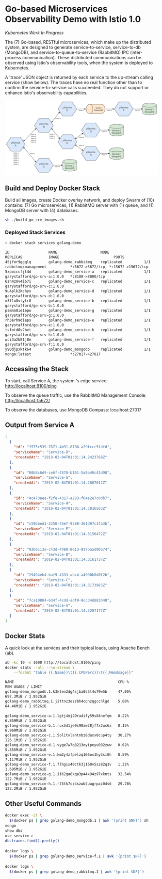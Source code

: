 # Go-based Microservices Observability Demo with Istio 1.0

_Kubernetes Work In Progress_

The (7) Go-based, RESTful microservices, which make up the distributed system, are designed to generate service-to-service, service-to-db (MongoDB), and service-to-queue-to-service (RabbitMQ) IPC (inter-process communication). These distributed communications can be observed using Istio's observability tools, when the system is deployed to Kubernetes.

A 'trace' JSON object is returned by each service to the up-stream calling service (show below). The traces have no real function other than to confirm the service-to-service calls succeeded. They do not support or enhance Istio's observability capabilities.

![Architecture Diagram](architecture_diagram_v2.png)

## Build and Deploy Docker Stack

Build all images, create Docker overlay network, and deploy Swarm of (10) contains: (7) Go microservices, (1) RabbitMQ server with (1) queue, and (1) MongoDB server with (4) databases.

```bash
sh ./build_go_srv_images.sh
```

### Deployed Stack Services

```bash
> docker stack services golang-demo
```

```text
ID                  NAME                    MODE                REPLICAS            IMAGE                         PORTS
45jfnr9ggqlq        golang-demo_rabbitmq    replicated          1/1                 rabbitmq:management           *:5672->5672/tcp, *:15672->15672/tcp
5xpoiccfjt4d        golang-demo_service-a   replicated          1/1                 garystafford/go-srv-a:1.0.0   *:8100->8000/tcp
6zn4zmv4i67i        golang-demo_service-c   replicated          1/1                 garystafford/go-srv-c:1.0.0
9u4plk2kchyx        golang-demo_service-d   replicated          1/1                 garystafford/go-srv-d:1.0.0
m3l1u8vtytr8        golang-demo_service-b   replicated          1/1                 garystafford/go-srv-b:1.0.0
psmnn8ie1epw        golang-demo_service-g   replicated          1/1                 garystafford/go-srv-g:1.0.0
rh3erh9dieps        golang-demo_service-e   replicated          1/1                 garystafford/go-srv-e:1.0.0
tsfntd0s2hvt        golang-demo_service-h   replicated          1/1                 garystafford/go-srv-h:1.0.0
wci3a2b81j8m        golang-demo_service-f   replicated          1/1                 garystafford/go-srv-f:1.0.0
y90djpxktk64        golang-demo_mongodb     replicated          1/1                 mongo:latest                  *:27017->27017
```

## Accessing the Stack

To start, call Service A, the system
's edge service: <http://localhost:8100/ping>

To observe the queue traffic, use the RabbitMQ Management Console: <http://localhost:15672/>

To observe the databases, use MongoDB Compass: localhost:27017

## Output from Service A

```json
[
  {
    "id": "1575c539-7871-4b91-8788-a29fccc51dfd",
    "serviceName": "Service-D",
    "createdAt": "2019-02-04T01:01:14.2423788Z"
  },
  {
    "id": "00b8c6d9-ce6f-4570-b101-5a9b49c43d90",
    "serviceName": "Service-G",
    "createdAt": "2019-02-04T01:01:14.2807012Z"
  },
  {
    "id": "4c473aee-f2fe-4317-a283-f64e2e7c0db7",
    "serviceName": "Service-H",
    "createdAt": "2019-02-04T01:01:14.3016563Z"
  },
  {
    "id": "c59bbed1-2350-45ef-9588-361d97c1fa3b",
    "serviceName": "Service-E",
    "createdAt": "2019-02-04T01:01:14.3150472Z"
  },
  {
    "id": "92b6c13e-c43d-4488-8613-937baad90b74",
    "serviceName": "Service-B",
    "createdAt": "2019-02-04T01:01:14.3161737Z"
  },
  {
    "id": "29494eb4-baf9-4333-abc4-a4990b8d0f2b",
    "serviceName": "Service-C",
    "createdAt": "2019-02-04T01:01:14.3173983Z"
  },
  {
    "id": "7ca10884-6d4f-4cdd-adf9-9cc34d883d40",
    "serviceName": "Service-A",
    "createdAt": "2019-02-04T01:01:14.3287177Z"
  }
]
```

## Docker Stats

A quick look at the services and their typical loads, using Apache Bench (ab).

```bash
ab -kc 10 -n 1000 http://localhost:8100/ping
docker stats --all --no-stream \
    --format "table {{.Name}}\t{{.CPUPerc}}\t{{.MemUsage}}"
```

```text
NAME                                                CPU %               MEM USAGE / LIMIT
golang-demo_mongodb.1.k3kten2dg4sjba0s5l4o79w5b     47.05%              697.3MiB / 1.952GiB
golang-demo_rabbitmq.1.jittnz3ezzbh4cqnzqgcchlgd    5.08%               84.46MiB / 1.952GiB

golang-demo_service-a.1.lgtj4mj29ra4ify59v84nefqm   0.22%               6.859MiB / 1.952GiB
golang-demo_service-b.1.rux5d1je9s90aw28jf7x2ws6a   0.15%               6.969MiB / 1.952GiB
golang-demo_service-c.1.5olitvlahtnbz8daxx0cup4ty   30.27%              126.1MiB / 1.952GiB
golang-demo_service-d.1.vyge7w7q8213oyipeyu092zww   0.62%               5.855MiB / 1.952GiB
golang-demo_service-e.1.km2y4zfpelzq166os1hy3si0h   0.59%               7.117MiB / 1.952GiB
golang-demo_service-f.1.flhgix40ctk3j160v5sz82q1v   1.32%               1.695MiB / 1.952GiB
golang-demo_service-g.1.ii62ga8kqa3p44x94z97xknts   32.54%              122.7MiB / 1.952GiB
golang-demo_service-h.1.r75tk7cz4szwbluagrpaz04v6   29.78%              123.2MiB / 1.952GiB
```

## Other Useful Commands

```bash
docker exec -it \
  $(docker ps | grep golang-demo_mongodb.1 | awk '{print $NF}') sh
mongo
show dbs
use service-c
db.traces.find().pretty()

docker logs \
  $(docker ps | grep golang-demo_service-f.1 | awk '{print $NF}')

docker logs \
  $(docker ps | grep golang-demo_rabbitmq.1 | awk '{print $NF}')
```
